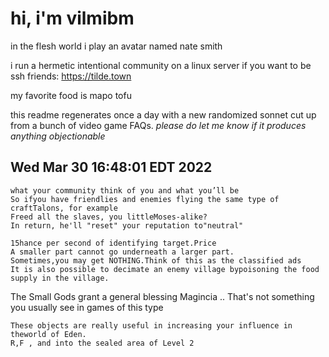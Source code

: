 # hi, i'm vilmibm

in the flesh world i play an avatar named nate smith

i run a hermetic intentional community on a linux server if you want to be ssh friends: https://tilde.town

my favorite food is mapo tofu

this readme regenerates once a day with a new randomized sonnet cut up from a bunch of video game FAQs.
_please do let me know if it produces anything objectionable_

## Wed Mar 30 16:48:01 EDT 2022

    what your community think of you and what you’ll be
    So ifyou have friendlies and enemies flying the same type of craftTalons, for example
    Freed all the slaves, you littleMoses-alike?
    In return, he'll "reset" your reputation to"neutral"
    
    15 hance per second of identifying target.Price
    A smaller part cannot go underneath a larger part.
    Sometimes,you may get NOTHING.Think of this as the classified ads
    It is also possible to decimate an enemy village bypoisoning the food supply in the village.
    
     The Small Gods grant a general blessing
    Magincia
    ..
    That's not something you usually see in games of this type
    
    These objects are really useful in increasing your influence in theworld of Eden.
    R,F , and into the sealed area of Level 2
